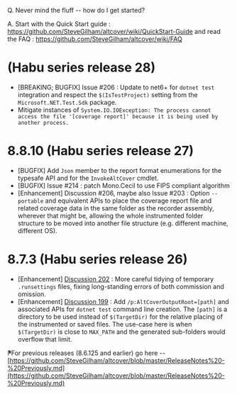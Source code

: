 ﻿Q. Never mind the fluff -- how do I get started?

A. Start with the Quick Start guide : https://github.com/SteveGilham/altcover/wiki/QuickStart-Guide and 
read the FAQ : https://github.com/SteveGilham/altcover/wiki/FAQ

# (Habu series release 28)
* [BREAKING; BUGFIX] Issue #206 : Update to net6+ for `dotnet test` integration and respect the `$(IsTestProject)` setting from the `Microsoft.NET.Test.Sdk` package.
* Mitigate instances of `System.IO.IOException: The process cannot access the file '[coverage report]' because it is being used by another process.`

# 8.8.10 (Habu series release 27)
* [BUGFIX] Add `Json` member to the report format enumerations for the typesafe API and for the `InvokeAltCover` cmdlet.
* [BUGFIX] Issue #214 : patch Mono.Cecil to use FIPS compliant algorithm
* [Enhancement] Discussion #206, maybe also Issue #203 : Option `--portable` and equivalent APIs to place the coverage report file and related coverage data in the same folder as the recorder assembly, wherever that might be, allowing the whole instrumented folder structure to be moved into another file structure (e.g. different machine, different OS). 

# 8.7.3 (Habu series release 26)
* [Enhancement] [Discussion 202](https://github.com/SteveGilham/altcover/discussions/202) : More careful tidying of temporary `.runsettings` files, fixing long-standing errors of both commission and omission.
* [Enhancement] [Discussion 199](https://github.com/SteveGilham/altcover/discussions/199) : Add `/p:AltCoverOutputRoot=[path]` and associated APIs for `dotnet test` command line creation.  The `[path]` is a directory to be used instead of `$(TargetDir)` for the relative placing of the instrumented or saved files.  The use-case here is when `$(TargetDir)` is close to `MAX_PATH` and the generated sub-folders would overflow that limit.

⁋For previous releases (8.6.125 and earlier) go here -- [https://github.com/SteveGilham/altcover/blob/master/ReleaseNotes%20-%20Previously.md](https://github.com/SteveGilham/altcover/blob/master/ReleaseNotes%20-%20Previously.md)